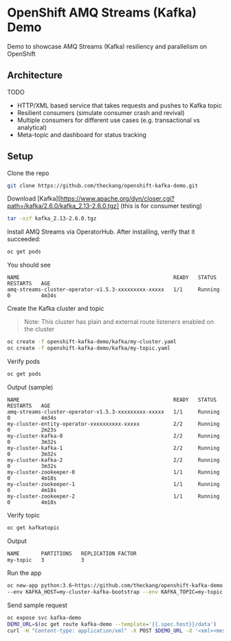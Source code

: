# OpenShift AMQ Streams (Kafka) Demo
Demo to showcase AMQ Streams (Kafka) resiliency and parallelism on OpenShift

## Architecture

TODO

* HTTP/XML based service that takes requests and pushes to Kafka topic
* Resilient consumers (simulate consumer crash and revival)
* Multiple consumers for different use cases (e.g. transactional vs analytical)
* Meta-topic and dashboard for status tracking

## Setup

Clone the repo

```bash
git clone https://github.com/theckang/openshift-kafka-demo.git
```

Download [Kafka][https://www.apache.org/dyn/closer.cgi?path=/kafka/2.6.0/kafka_2.13-2.6.0.tgz] (this is for consumer testing)

```bash
tar -xzf kafka_2.13-2.6.0.tgz
```

Install AMQ Streams via OperatorHub.  After installing, verify that it succeeded:

```bash
oc get pods
```

You should see

```
NAME                                                  READY   STATUS    RESTARTS   AGE
amq-streams-cluster-operator-v1.5.3-xxxxxxxxx-xxxxx   1/1     Running   0          4m34s
```

Create the Kafka cluster and topic
> Note: This cluster has plain and external route listeners enabled on the cluster

```bash
oc create -f openshift-kafka-demo/kafka/my-cluster.yaml
oc create -f openshift-kafka-demo/kafka/my-topic.yaml
```

Verify pods

```bash
oc get pods
```

Output (sample)

```
NAME                                                  READY   STATUS    RESTARTS   AGE
amq-streams-cluster-operator-v1.5.3-xxxxxxxxx-xxxxx   1/1     Running   0          4m34s
my-cluster-entity-operator-xxxxxxxxxx-xxxxx           2/2     Running   0          2m23s
my-cluster-kafka-0                                    2/2     Running   0          3m32s
my-cluster-kafka-1                                    2/2     Running   0          3m32s
my-cluster-kafka-2                                    2/2     Running   0          3m32s
my-cluster-zookeeper-0                                1/1     Running   0          4m18s
my-cluster-zookeeper-1                                1/1     Running   0          4m18s
my-cluster-zookeeper-2                                1/1     Running   0          4m18s
```

Verify topic

```bash
oc get kafkatopic
```

Output

```bash
NAME       PARTITIONS   REPLICATION FACTOR
my-topic   3            3
```

Run the app

```bash
oc new-app python:3.6~https://github.com/theckang/openshift-kafka-demo --name kafka-demo --context-dir=app \
--env KAFKA_HOST=my-cluster-kafka-bootstrap --env KAFKA_TOPIC=my-topic
```

Send sample request

```bash
oc expose svc kafka-demo
DEMO_URL=$(oc get route kafka-demo --template='{{.spec.host}}/data')
curl -H "Content-type: application/xml" -X POST $DEMO_URL -d '<xml><message>This is a test</message></xml>'
```

